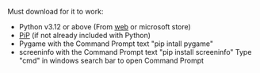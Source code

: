 Must download for it to work:
- Python v3.12 or above (From [web]([url](https://www.python.org/downloads/)) or microsoft store)
- [PiP]([url](https://pypi.org/project/pip/)) (if not already included with Python)
- Pygame with the Command Prompt text "pip intall pygame"
- screeninfo with the Command Prompt text "pip install screeninfo"
Type "cmd" in windows search bar to open Command Prompt
